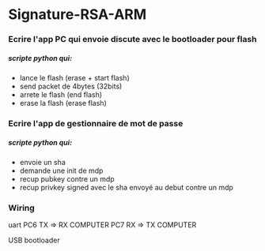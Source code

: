 # Signature-RSA-ARM

### Ecrire l'app PC qui envoie discute avec le bootloader pour flash
##### scripte python qui:
  - lance le flash (erase + start flash)
  - send packet de 4bytes (32bits)
  - arrete le flash (end flash)
  - erase la flash (erase flash)

### Ecrire l'app de gestionnaire de mot de passe
##### scripte python qui:
  - envoie un sha
  - demande une init de mdp
  - recup pubkey contre un mdp
  - recup privkey signed avec le sha envoyé au debut contre un mdp

### Wiring
  uart PC6 TX => RX COMPUTER
       PC7 RX => TX COMPUTER
       
  USB bootloader
